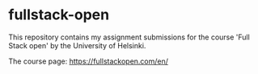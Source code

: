 # fullstack-open

This repository contains my assignment submissions for the course 'Full Stack open' by the University of Helsinki.

The course page: https://fullstackopen.com/en/